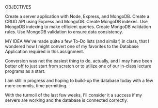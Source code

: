 OBJECTIVES

Create a server application with Node, Express, and MongoDB.
Create a CRUD API using Express and MongoDB.
Create MongoDB indexes.
Use MongoDB indexing to make efficient queries.
Create MongoDB validation rules.
Use MongoDB validation to ensure data consistency.

MY IDEA
We've made quite a few To-Do lists (and similar) in class, that I wondered how I might convert one of my favorites to the Database Application required in this assignment.

Conversion was not the easiest thing to do, actually, and I may have been better off to just start from scratch or to utilize one of our in-class lecture programs as a start.

I am still in progress and hoping to build-up the database today with a few more commits, time permitting.

With the turmoil of the last few weeks, I'll consider it a success if my servers are working and the database is connected correctly. 